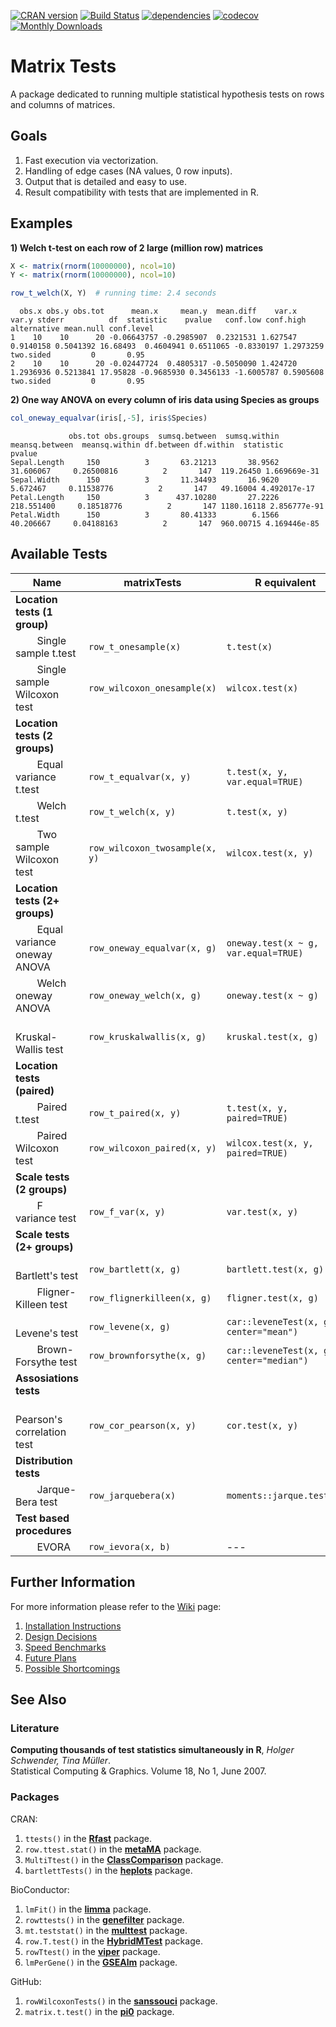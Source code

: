 [![CRAN version](http://www.r-pkg.org/badges/version/matrixTests)](https://cran.r-project.org/package=matrixTests)
[![Build Status](https://travis-ci.com/KKPMW/matrixTests.svg?branch=master)](https://travis-ci.com/KKPMW/matrixTests)
[![dependencies](https://tinyverse.netlify.com/badge/matrixTests)](https://CRAN.R-project.org/package=matrixTests)
[![codecov](https://codecov.io/gh/KKPMW/matrixTests/branch/master/graph/badge.svg)](https://codecov.io/gh/KKPMW/matrixTests)
[![Monthly Downloads](https://cranlogs.r-pkg.org/badges/matrixTests)](https://cranlogs.r-pkg.org/badges/matrixTests)

# Matrix Tests #

A package dedicated to running multiple statistical hypothesis tests on rows and columns of matrices.

## Goals ##

1. Fast execution via vectorization.
2. Handling of edge cases (NA values, 0 row inputs).
3. Output that is detailed and easy to use.
4. Result compatibility with tests that are implemented in R.

## Examples ##

**1) Welch t-test on each row of 2 large (million row) matrices**

```r
X <- matrix(rnorm(10000000), ncol=10)
Y <- matrix(rnorm(10000000), ncol=10)

row_t_welch(X, Y)  # running time: 2.4 seconds
```
```
  obs.x obs.y obs.tot      mean.x     mean.y  mean.diff    var.x     var.y stderr          df  statistic    pvalue   conf.low conf.high alternative mean.null conf.level
1    10    10      20 -0.06643757 -0.2985907  0.2321531 1.627547 0.9140158 0.5041392 16.68493  0.4604941 0.6511065 -0.8330197 1.2973259   two.sided         0       0.95
2    10    10      20 -0.02447724  0.4805317 -0.5050090 1.424720 1.2936936 0.5213841 17.95828 -0.9685930 0.3456133 -1.6005787 0.5905608   two.sided         0       0.95
```

**2) One way ANOVA on every column of iris data using Species as groups**

```r
col_oneway_equalvar(iris[,-5], iris$Species)
```
```
             obs.tot obs.groups  sumsq.between  sumsq.within  meansq.between  meansq.within df.between df.within  statistic       pvalue
Sepal.Length     150          3       63.21213       38.9562       31.606067     0.26500816          2       147  119.26450 1.669669e-31
Sepal.Width      150          3       11.34493       16.9620        5.672467     0.11538776          2       147   49.16004 4.492017e-17
Petal.Length     150          3      437.10280       27.2226      218.551400     0.18518776          2       147 1180.16118 2.856777e-91
Petal.Width      150          3       80.41333        6.1566       40.206667     0.04188163          2       147  960.00715 4.169446e-85
```

## Available Tests ##

|             Name                                           |      matrixTests               |       R equivalent
|------------------------------------------------------------|--------------------------------|-------------------------------------
| **Location tests (1 group)**                               |                                |
| &nbsp; &nbsp; &nbsp; &nbsp; Single sample t.test           | `row_t_onesample(x)`           | `t.test(x)`
| &nbsp; &nbsp; &nbsp; &nbsp; Single sample Wilcoxon test    | `row_wilcoxon_onesample(x)`    | `wilcox.test(x)`
| **Location tests (2 groups)**                              |                                |
| &nbsp; &nbsp; &nbsp; &nbsp; Equal variance t.test          | `row_t_equalvar(x, y)`         | `t.test(x, y, var.equal=TRUE)`
| &nbsp; &nbsp; &nbsp; &nbsp; Welch t.test                   | `row_t_welch(x, y)`            | `t.test(x, y)`
| &nbsp; &nbsp; &nbsp; &nbsp; Two sample Wilcoxon test       | `row_wilcoxon_twosample(x, y)` | `wilcox.test(x, y)`
| **Location tests (2+ groups)**                             |                                |
| &nbsp; &nbsp; &nbsp; &nbsp; Equal variance oneway ANOVA    | `row_oneway_equalvar(x, g)`    | `oneway.test(x ~ g, var.equal=TRUE)`
| &nbsp; &nbsp; &nbsp; &nbsp; Welch oneway ANOVA             | `row_oneway_welch(x, g)`       | `oneway.test(x ~ g)`
| &nbsp; &nbsp; &nbsp; &nbsp; Kruskal-Wallis test            | `row_kruskalwallis(x, g)`      | `kruskal.test(x, g)`
| **Location tests (paired)**                                |                                |
| &nbsp; &nbsp; &nbsp; &nbsp; Paired t.test                  | `row_t_paired(x, y)`           | `t.test(x, y, paired=TRUE)`
| &nbsp; &nbsp; &nbsp; &nbsp; Paired Wilcoxon test           | `row_wilcoxon_paired(x, y)`    | `wilcox.test(x, y, paired=TRUE)`
| **Scale tests (2 groups)**                                 |                                |
| &nbsp; &nbsp; &nbsp; &nbsp; F variance test                | `row_f_var(x, y)`              | `var.test(x, y)`
| **Scale tests (2+ groups)**                                |                                |
| &nbsp; &nbsp; &nbsp; &nbsp; Bartlett's test                | `row_bartlett(x, g)`           | `bartlett.test(x, g)`
| &nbsp; &nbsp; &nbsp; &nbsp; Fligner-Killeen test           | `row_flignerkilleen(x, g)`     | `fligner.test(x, g)`
| &nbsp; &nbsp; &nbsp; &nbsp; Levene's test                  | `row_levene(x, g)`             | `car::leveneTest(x, g, center="mean")`
| &nbsp; &nbsp; &nbsp; &nbsp; Brown-Forsythe test            | `row_brownforsythe(x, g)`      | `car::leveneTest(x, g, center="median")`
| **Assosiations tests**                                     |                                |
| &nbsp; &nbsp; &nbsp; &nbsp; Pearson's correlation test     | `row_cor_pearson(x, y)`        | `cor.test(x, y)`
| **Distribution tests**                                     |                                |
| &nbsp; &nbsp; &nbsp; &nbsp; Jarque-Bera test               | `row_jarquebera(x)`            | `moments::jarque.test(x)`
| **Test based procedures**                                  |                                |
| &nbsp; &nbsp; &nbsp; &nbsp; EVORA                          | `row_ievora(x, b)`             | ---

## Further Information ##

For more information please refer to the [Wiki](https://github.com/KKPMW/matrixTests/wiki) page:

1. [Installation Instructions](https://github.com/KKPMW/matrixTests/wiki/Installation)
2. [Design Decisions](https://github.com/KKPMW/matrixTests/wiki/Design-Decisions)
3. [Speed Benchmarks](https://github.com/KKPMW/matrixTests/wiki/Benchmarks)
4. [Future Plans](https://github.com/KKPMW/matrixTests/wiki/Future-Plans)
5. [Possible Shortcomings](https://github.com/KKPMW/matrixTests/wiki/Possible-Shortcomings)

## See Also ##

### Literature ###

**Computing thousands of test statistics simultaneously in R**, *Holger Schwender, Tina Müller*.\
Statistical Computing & Graphics. Volume 18, No 1, June 2007.

### Packages ###

CRAN:

1. `ttests()` in the [**Rfast**](https://CRAN.R-project.org/package=Rfast) package.
2. `row.ttest.stat()` in the [**metaMA**](https://CRAN.R-project.org/package=metaMA) package.
3. `MultiTtest()` in the [**ClassComparison**](https://CRAN.R-project.org/package=ClassComparison) package.
4. `bartlettTests()` in the [**heplots**](https://CRAN.R-project.org/package=heplots) package.

BioConductor:

1. `lmFit()` in the [**limma**](https://bioconductor.org/packages/release/bioc/html/limma.html) package.
2. `rowttests()` in the [**genefilter**](https://bioconductor.org/packages/release/bioc/html/genefilter.html) package.
3. `mt.teststat()` in the [**multtest**](https://www.bioconductor.org/packages/release/bioc/html/multtest.html) package.
4. `row.T.test()` in the [**HybridMTest**](https://www.bioconductor.org/packages/release/bioc/html/HybridMTest.html) package.
5. `rowTtest()` in the [**viper**](https://bioconductor.org/packages/release/bioc/html/viper.html) package.
6. `lmPerGene()` in the [**GSEAlm**](https://www.bioconductor.org/packages/release/bioc/html/GSEAlm.html) package.

GitHub:

1. `rowWilcoxonTests()` in the [**sanssouci**](https://github.com/pneuvial/sanssouci) package.
2. `matrix.t.test()` in the [**pi0**](https://github.com/gitlongor/pi0) package.

